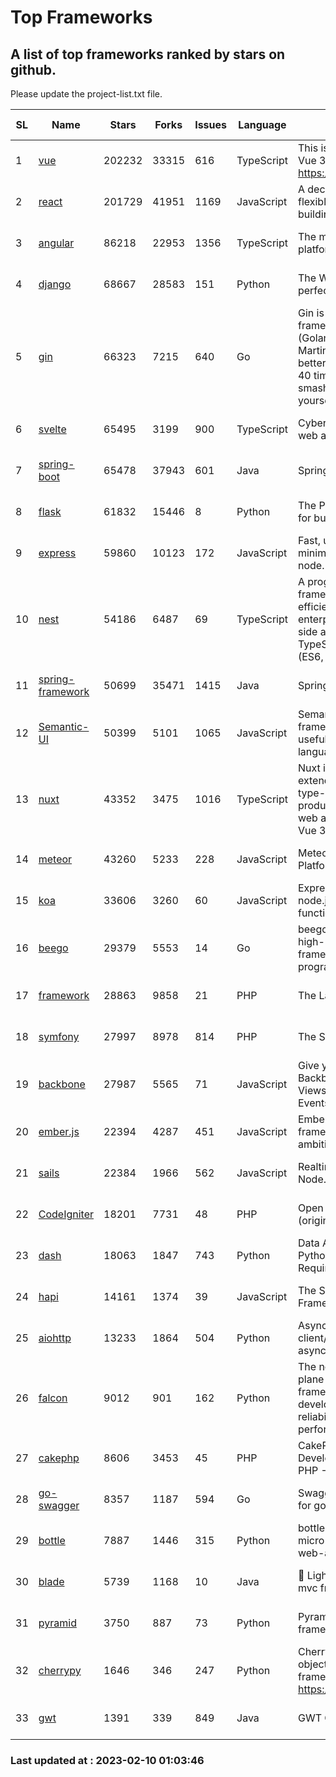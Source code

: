 # Top Frameworks
## A list of top frameworks ranked by stars on github.  
Please update the project-list.txt file.

| SL| Name  | Stars| Forks| Issues | Language | Description | Last Commit |
| --| ------| -----| ---- | ------ | -------- | ----------- | ----------- |
| 1 | [vue](https://github.com/vuejs/vue) | 202232 | 33315 | 616 | TypeScript | This is the repo for Vue 2. For Vue 3, go to https://github.com/vuejs/core | 2023-02-04 18:16:38 |
| 2 | [react](https://github.com/facebook/react) | 201729 | 41951 | 1169 | JavaScript | A declarative, efficient, and flexible JavaScript library for building user interfaces. | 2023-02-10 00:45:05 |
| 3 | [angular](https://github.com/angular/angular) | 86218 | 22953 | 1356 | TypeScript | The modern web developer’s platform | 2023-02-09 14:37:18 |
| 4 | [django](https://github.com/django/django) | 68667 | 28583 | 151 | Python | The Web framework for perfectionists with deadlines. | 2023-02-09 19:47:34 |
| 5 | [gin](https://github.com/gin-gonic/gin) | 66323 | 7215 | 640 | Go | Gin is a HTTP web framework written in Go (Golang). It features a Martini-like API with much better performance -- up to 40 times faster. If you need smashing performance, get yourself some Gin. | 2023-02-07 08:37:36 |
| 6 | [svelte](https://github.com/sveltejs/svelte) | 65495 | 3199 | 900 | TypeScript | Cybernetically enhanced web apps | 2023-02-05 14:20:51 |
| 7 | [spring-boot](https://github.com/spring-projects/spring-boot) | 65478 | 37943 | 601 | Java | Spring Boot | 2023-02-09 21:47:57 |
| 8 | [flask](https://github.com/pallets/flask) | 61832 | 15446 | 8 | Python | The Python micro framework for building web applications. | 2023-02-07 15:18:54 |
| 9 | [express](https://github.com/expressjs/express) | 59860 | 10123 | 172 | JavaScript | Fast, unopinionated, minimalist web framework for node. | 2022-11-02 01:13:10 |
| 10 | [nest](https://github.com/nestjs/nest) | 54186 | 6487 | 69 | TypeScript | A progressive Node.js framework for building efficient, scalable, and enterprise-grade server-side applications on top of TypeScript & JavaScript (ES6, ES7, ES8) 🚀 | 2023-02-09 07:46:27 |
| 11 | [spring-framework](https://github.com/spring-projects/spring-framework) | 50699 | 35471 | 1415 | Java | Spring Framework | 2023-02-09 13:59:09 |
| 12 | [Semantic-UI](https://github.com/Semantic-Org/Semantic-UI) | 50399 | 5101 | 1065 | JavaScript | Semantic is a UI component framework based around useful principles from natural language. | 2023-01-11 17:05:32 |
| 13 | [nuxt](https://github.com/nuxt/nuxt) | 43352 | 3475 | 1016 | TypeScript | Nuxt is an intuitive and extendable way to create type-safe, performant and production-grade full-stack web apps and websites with Vue 3. | 2023-02-09 14:02:59 |
| 14 | [meteor](https://github.com/meteor/meteor) | 43260 | 5233 | 228 | JavaScript | Meteor, the JavaScript App Platform | 2023-02-09 13:13:42 |
| 15 | [koa](https://github.com/koajs/koa) | 33606 | 3260 | 60 | JavaScript | Expressive middleware for node.js using ES2017 async functions | 2023-01-02 06:55:07 |
| 16 | [beego](https://github.com/beego/beego) | 29379 | 5553 | 14 | Go | beego is an open-source, high-performance web framework for the Go programming language. | 2023-02-07 02:33:55 |
| 17 | [framework](https://github.com/laravel/framework) | 28863 | 9858 | 21 | PHP | The Laravel Framework. | 2023-02-09 15:36:55 |
| 18 | [symfony](https://github.com/symfony/symfony) | 27997 | 8978 | 814 | PHP | The Symfony PHP framework | 2023-02-08 07:56:51 |
| 19 | [backbone](https://github.com/jashkenas/backbone) | 27987 | 5565 | 71 | JavaScript | Give your JS App some Backbone with Models, Views, Collections, and Events | 2023-01-04 11:09:21 |
| 20 | [ember.js](https://github.com/emberjs/ember.js) | 22394 | 4287 | 451 | JavaScript | Ember.js - A JavaScript framework for creating ambitious web applications | 2023-02-08 14:09:13 |
| 21 | [sails](https://github.com/balderdashy/sails) | 22384 | 1966 | 562 | JavaScript | Realtime MVC Framework for Node.js | 2023-01-20 21:22:40 |
| 22 | [CodeIgniter](https://github.com/bcit-ci/CodeIgniter) | 18201 | 7731 | 48 | PHP | Open Source PHP Framework (originally from EllisLab) | 2023-01-26 22:11:27 |
| 23 | [dash](https://github.com/plotly/dash) | 18063 | 1847 | 743 | Python | Data Apps & Dashboards for Python. No JavaScript Required. | 2023-01-30 16:21:52 |
| 24 | [hapi](https://github.com/hapijs/hapi) | 14161 | 1374 | 39 | JavaScript | The Simple, Secure Framework Developers Trust | 2023-01-30 03:16:20 |
| 25 | [aiohttp](https://github.com/aio-libs/aiohttp) | 13233 | 1864 | 504 | Python | Asynchronous HTTP client/server framework for asyncio and Python | 2023-02-06 17:11:47 |
| 26 | [falcon](https://github.com/falconry/falcon) | 9012 | 901 | 162 | Python | The no-magic web data plane API and microservices framework for Python developers, with a focus on reliability, correctness, and performance at scale. | 2023-01-18 20:42:26 |
| 27 | [cakephp](https://github.com/cakephp/cakephp) | 8606 | 3453 | 45 | PHP | CakePHP: The Rapid Development Framework for PHP - Official Repository | 2023-02-09 20:29:24 |
| 28 | [go-swagger](https://github.com/go-swagger/go-swagger) | 8357 | 1187 | 594 | Go | Swagger 2.0 implementation for go | 2023-02-04 17:37:23 |
| 29 | [bottle](https://github.com/bottlepy/bottle) | 7887 | 1446 | 315 | Python | bottle.py is a fast and simple micro-framework for python web-applications. | 2022-09-05 15:24:52 |
| 30 | [blade](https://github.com/lets-blade/blade) | 5739 | 1168 | 10 | Java | :rocket: Lightning fast and elegant mvc framework for Java8 | 2022-05-10 12:38:06 |
| 31 | [pyramid](https://github.com/Pylons/pyramid) | 3750 | 887 | 73 | Python | Pyramid - A Python web framework | 2023-01-30 04:56:42 |
| 32 | [cherrypy](https://github.com/cherrypy/cherrypy) | 1646 | 346 | 247 | Python | CherryPy is a pythonic, object-oriented HTTP framework.      https://cherrypy.dev | 2023-01-09 16:26:47 |
| 33 | [gwt](https://github.com/gwtproject/gwt) | 1391 | 339 | 849 | Java | GWT Open Source Project | 2023-01-12 13:59:04 |

### Last updated at : 2023-02-10 01:03:46
